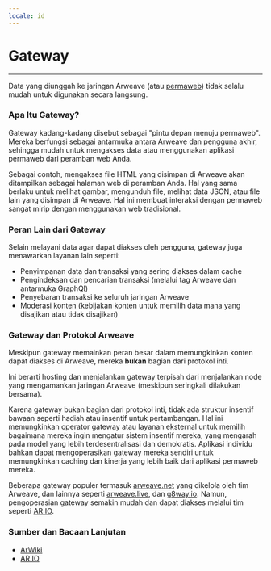 ```yaml
---
locale: id
---
```


# Gateway

---

Data yang diunggah ke jaringan Arweave (atau [permaweb](https://cookbook.arweave.dev/concepts/permaweb.html)) tidak selalu mudah untuk digunakan secara langsung.

### Apa Itu Gateway?

Gateway kadang-kadang disebut sebagai "pintu depan menuju permaweb". Mereka berfungsi sebagai antarmuka antara Arweave dan pengguna akhir, sehingga mudah untuk mengakses data atau menggunakan aplikasi permaweb dari peramban web Anda.

Sebagai contoh, mengakses file HTML yang disimpan di Arweave akan ditampilkan sebagai halaman web di peramban Anda. Hal yang sama berlaku untuk melihat gambar, mengunduh file, melihat data JSON, atau file lain yang disimpan di Arweave. Hal ini membuat interaksi dengan permaweb sangat mirip dengan menggunakan web tradisional.

### Peran Lain dari Gateway

Selain melayani data agar dapat diakses oleh pengguna, gateway juga menawarkan layanan lain seperti:

- Penyimpanan data dan transaksi yang sering diakses dalam cache
- Pengindeksan dan pencarian transaksi (melalui tag Arweave dan antarmuka GraphQl)
- Penyebaran transaksi ke seluruh jaringan Arweave
- Moderasi konten (kebijakan konten untuk memilih data mana yang disajikan atau tidak disajikan)

### Gateway dan Protokol Arweave

Meskipun gateway memainkan peran besar dalam memungkinkan konten dapat diakses di Arweave, mereka **bukan** bagian dari protokol inti.

Ini berarti hosting dan menjalankan gateway terpisah dari menjalankan node yang mengamankan jaringan Arweave (meskipun seringkali dilakukan bersama).

Karena gateway bukan bagian dari protokol inti, tidak ada struktur insentif bawaan seperti hadiah atau insentif untuk pertambangan. Hal ini memungkinkan operator gateway atau layanan eksternal untuk memilih bagaimana mereka ingin mengatur sistem insentif mereka, yang mengarah pada model yang lebih terdesentralisasi dan demokratis. Aplikasi individu bahkan dapat mengoperasikan gateway mereka sendiri untuk memungkinkan caching dan kinerja yang lebih baik dari aplikasi permaweb mereka.

Beberapa gateway populer termasuk [arweave.net](https://arweave.net/) yang dikelola oleh tim Arweave, dan lainnya seperti [arweave.live](https://arweave.live/), dan [g8way.io](https://g8way.io). Namun, pengoperasian gateway semakin mudah dan dapat diakses melalui tim seperti [AR.IO](https://ar.io/).

### Sumber dan Bacaan Lanjutan

- [ArWiki](https://arwiki.wiki/#/en/gateways)
- [AR.IO](https://ar.io/)